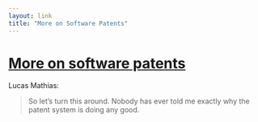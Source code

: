 ```yaml
---
layout: link
title: "More on Software Patents"
---
```


#	[More on software patents][ignorethecode]

Lucas Mathias:

>   So let’s turn this around. Nobody has ever told me exactly why the patent system is doing any good.


[ignorethecode]: http://ignorethecode.net/blog/2011/08/08/more_on_software_patents/
	"ignore the code: More on Software Patents"
